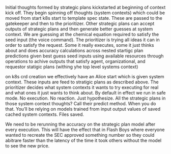 Initial thoughts formed by strategic plans kickstarted at beginning of context kick off. They begin spinning off thoughts (system contexts) which could be moved from start k8s start to template spec state. These are passed to the gatekeeper and then to the prioritizer. Other strategic plans can accept outputs of strategic plans and then generate better guesses at system context. We are guessing at the chemical equation required to satisfy the seed input (the voice command). The prioritizer is trying all ideas it can in order to satisfy the request. Some it really executes, some it just thinks about and does accuracy calculations across nested startigc plan predictions given best guess seed inputs using available resources through operations to achive outputs that satisfy agent, organizational, and requestor statigic plans (withing yhe top level systems context)

on k8s crd creation we effectively have an Alice start which is given system context. These inputs are feed to stratigic plans as described above. The prioritizer decides what system contexts it wants to try executing for real and what ones it just wants to think about. By default in effect we run in safe mode. No execution. No reaction. Just hypothesize. All the strategic plans in those system context thoughts? Call their predict method. When you do that. You’ll be relying on models trained from input output values of saved cached system contexts.  Files saved. 

We need to be rerunning the accuracy on the strategic plan model after every execution. This will have the effect that in Flash Boys where everyone wanted to recreate the SEC approved something number so they could abitrare faster than the latency of the time it took others without the model to see the new price. 